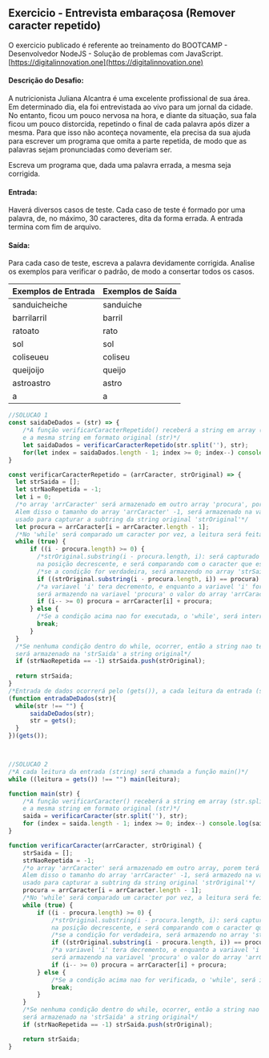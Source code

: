 ## Exercicio - Entrevista embaraçosa (Remover caracter repetido)

O exercicio publicado é referente ao treinamento do BOOTCAMP - Desenvolvedor NodeJS -  Solução de problemas com JavaScript.
[https://digitalinnovation.one](https://digitalinnovation.one)


#### Descrição do Desafio:

A nutricionista Juliana Alcantra é uma excelente profissional de sua área. Em determinado dia, ela foi entrevistada ao vivo para um jornal da cidade. No entanto, ficou um pouco nervosa na hora, e diante da situação, sua fala ficou um pouco distorcida, repetindo o final de cada palavra após dizer a mesma. Para que isso não aconteça novamente, ela precisa da sua ajuda para escrever um programa que omita a parte repetida, de modo que as palavras sejam pronunciadas como deveriam ser.

Escreva um programa que, dada uma palavra errada, a mesma seja corrigida.


#### Entrada:

Haverá diversos casos de teste. Cada caso de teste é formado por uma palavra, de, no máximo, 30 caracteres, dita da forma errada. A entrada termina com fim de arquivo.


#### Saída:

Para cada caso de teste, escreva a palavra devidamente corrigida. Analise os exemplos para verificar o padrão, de modo a consertar todos os casos.

Exemplos de Entrada  | Exemplos de Saída
------------- | -------------
sanduicheiche | sanduiche
barrilarril | barril
ratoato | rato
sol | sol
coliseueu | coliseu
queijoijo | queijo
astroastro | astro
a | a



```javascript
//SOLUCAO 1
const saidaDeDados = (str) => {
    /*A função verificarCaracterRepetido() receberá a string em array (str.split(''))
    e a mesma string em formato original (str)*/
    let saidaDados = verificarCaracterRepetido(str.split(''), str);
    for(let index = saidaDados.length - 1; index >= 0; index--) console.log(saidaDados[index]);
}

const verificarCaracterRepetido = (arrCaracter, strOriginal) => {
  let strSaida = [];
  let strNaoRepetida = -1;
  let i = 0;
  /*o array 'arrCaracter' será armazenado em outro array 'procura', porem terá uma posição a menos.
  Alem disso o tamanho do array 'arrCaracter' -1, será armazenado na variavel 'i', para ser 
  usado para capturar a subtring da string original 'strOriginal'*/
  let procura = arrCaracter[i = arrCaracter.length - 1];
  /*No 'while' será comparado um caracter por vez, a leitura será feita em ordem decrescente*/
  while (true) {
      if ((i - procura.length) >= 0) {
        /*strOriginal.substring(i - procura.length, i): será capturado apenas um caracter, começando 
        na posição decrescente, e será comparando com o caracter que esta na variavel 'procura' */
        /*se a condição for verdadeira, será armazendo no array 'strSaida', a substring que foi localizada*/
        if ((strOriginal.substring(i - procura.length, i)) == procura) strSaida.push(strOriginal.substring(0, strNaoRepetida = i));
        /*a variavel 'i' tera decremento, e enquanto a variavel 'i' for maior que 0,
        será armazendo na variavel 'procura' o valor do array 'arrCaracter[i]' + 'procura'*/
        if (i-- >= 0) procura = arrCaracter[i] + procura;
      } else {
        /*Se a condição acima nao for executada, o 'while', será interrompido com um 'break'.*/
        break;
      }
  }
  /*Se nenhuma condição dentro do while, ocorrer, então a string nao tem palavra repetida,
  será armazenado na 'strSaida' a string original*/
  if (strNaoRepetida == -1) strSaida.push(strOriginal);
  
  return strSaida;
}
/*Entrada de dados ocorrerá pelo (gets()), a cada leitura da entrada (string) será chamada a função*/
(function entradaDeDados(str){
  while(str !== "") {
      saidaDeDados(str);
      str = gets();
  }
})(gets());



//SOLUCAO 2
/*A cada leitura da entrada (string) será chamada a função main()*/
while ((leitura = gets()) !== "") main(leitura);

function main(str) {
    /*A função verificarCaracter() receberá a string em array (str.split(''))
    e a mesma string em formato original (str)*/
    saida = verificarCaracter(str.split(''), str);
    for (index = saida.length - 1; index >= 0; index--) console.log(saida[index]);
}

function verificarCaracter(arrCaracter, strOriginal) {
    strSaida = [];
    strNaoRepetida = -1;
    /*o array 'arrCaracter' será armazenado em outro array, porem terá uma posição a menos.
    Alem disso o tamanho do array 'arrCaracter' -1, será armazedo na variavel i, para ser 
    usado para capturar a subtring da string original 'strOriginal'*/
    procura = arrCaracter[i = arrCaracter.length - 1];
    /*No 'while' será comparado um caracter por vez, a leitura será feita em ordem decrescente*/
    while (true) {
        if ((i - procura.length) >= 0) {
            /*strOriginal.substring(i - procura.length, i): será capturado apenas um caracter, começando 
            na posição decrescente, e será comparando com o caracter que esta na variavel 'procura' */
            /*se a condição for verdadeira, será armazendo no array 'strSaida', a substring que foi localizada*/
            if ((strOriginal.substring(i - procura.length, i)) == procura) strSaida.push(strOriginal.substring(0, strNaoRepetida = i));
            /*a variavel 'i' tera decremento, e enquanto a variavel 'i' for maior que 0,
            será armazendo na variavel 'procura' o valor do array 'arrCaracter[i]' + 'procura'*/
            if (i-- >= 0) procura = arrCaracter[i] + procura;
        } else {
            /*Se a condição acima nao for verificada, o 'while', será interrompido com um 'break'.*/
            break;
        }
    }
    /*Se nenhuma condição dentro do while, ocorrer, então a string nao tem palavra repetida,
    será armazenado na 'strSaida' a string original*/
    if (strNaoRepetida == -1) strSaida.push(strOriginal);

    return strSaida;
}
```
